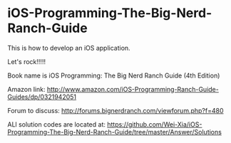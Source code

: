 # iOS-Programming-The-Big-Nerd-Ranch-Guide

This is how to develop an iOS application.

Let's rock!!!!!

Book name is iOS Programming: The Big Nerd Ranch Guide (4th Edition) 

Amazon link: http://www.amazon.com/iOS-Programming-Ranch-Guide-Guides/dp/0321942051

Forum to discuss: http://forums.bignerdranch.com/viewforum.php?f=480

ALl solution codes are located at: https://github.com/Wei-Xia/iOS-Programming-The-Big-Nerd-Ranch-Guide/tree/master/Answer/Solutions
